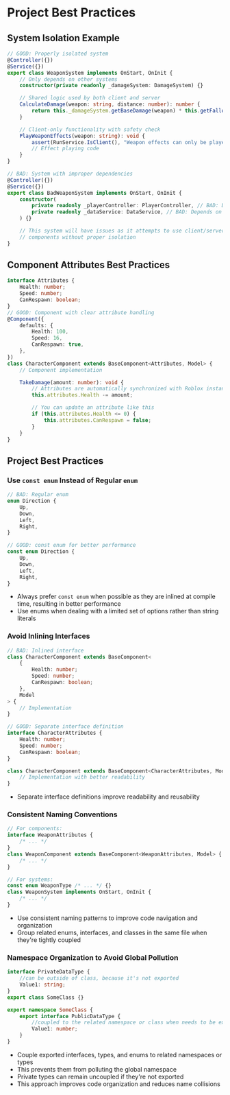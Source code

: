 # Project Best Practices

## System Isolation Example

```ts
// GOOD: Properly isolated system
@Controller({})
@Service({})
export class WeaponSystem implements OnStart, OnInit {
	// Only depends on other systems
	constructor(private readonly _damageSystem: DamageSystem) {}

	// Shared logic used by both client and server
	CalculateDamage(weapon: string, distance: number): number {
		return this._damageSystem.getBaseDamage(weapon) * this.getFalloffMultiplier(distance);
	}

	// Client-only functionality with safety check
	PlayWeaponEffects(weapon: string): void {
		assert(RunService.IsClient(), "Weapon effects can only be played on the client");
		// Effect playing code
	}
}

// BAD: System with improper dependencies
@Controller({})
@Service({})
export class BadWeaponSystem implements OnStart, OnInit {
	constructor(
		private readonly _playerController: PlayerController, // BAD: Depends on Controller
		private readonly _dataService: DataService, // BAD: Depends on Service
	) {}

	// This system will have issues as it attempts to use client/server specific
	// components without proper isolation
}
```

## Component Attributes Best Practices

```ts
interface Attributes {
	Health: number;
	Speed: number;
	CanRespawn: boolean;
}
// GOOD: Component with clear attribute handling
@Component({
	defaults: {
		Health: 100,
		Speed: 16,
		CanRespawn: true,
	},
})
class CharacterComponent extends BaseComponent<Attributes, Model> {
	// Component implementation

	TakeDamage(amount: number): void {
		// Attributes are automatically synchronized with Roblox instance attributes
		this.attributes.Health -= amount;

		// You can update an attribute like this
		if (this.attributes.Health <= 0) {
			this.attributes.CanRespawn = false;
		}
	}
}
```

## Project Best Practices

### Use `const enum` Instead of Regular `enum`

```ts
// BAD: Regular enum
enum Direction {
	Up,
	Down,
	Left,
	Right,
}

// GOOD: const enum for better performance
const enum Direction {
	Up,
	Down,
	Left,
	Right,
}
```

- Always prefer `const enum` when possible as they are inlined at compile time, resulting in better performance
- Use enums when dealing with a limited set of options rather than string literals

### Avoid Inlining Interfaces

```ts
// BAD: Inlined interface
class CharacterComponent extends BaseComponent<
	{
		Health: number;
		Speed: number;
		CanRespawn: boolean;
	},
	Model
> {
	// Implementation
}

// GOOD: Separate interface definition
interface CharacterAttributes {
	Health: number;
	Speed: number;
	CanRespawn: boolean;
}

class CharacterComponent extends BaseComponent<CharacterAttributes, Model> {
	// Implementation with better readability
}
```

- Separate interface definitions improve readability and reusability

### Consistent Naming Conventions

```ts
// For components:
interface WeaponAttributes {
	/* ... */
}
class WeaponComponent extends BaseComponent<WeaponAttributes, Model> {
	/* ... */
}

// For systems:
const enum WeaponType /* ... */ {}
class WeaponSystem implements OnStart, OnInit {
	/* ... */
}
```

- Use consistent naming patterns to improve code navigation and organization
- Group related enums, interfaces, and classes in the same file when they're tightly coupled

### Namespace Organization to Avoid Global Pollution

```ts
interface PrivateDataType {
	//can be outside of class, because it's not exported
	Value1: string;
}
export class SomeClass {}

export namespace SomeClass {
	export interface PublicDataType {
		//coupled to the related namespace or class when needs to be exported
		Value1: number;
	}
}
```

- Couple exported interfaces, types, and enums to related namespaces or types
- This prevents them from polluting the global namespace
- Private types can remain uncoupled if they're not exported
- This approach improves code organization and reduces name collisions
